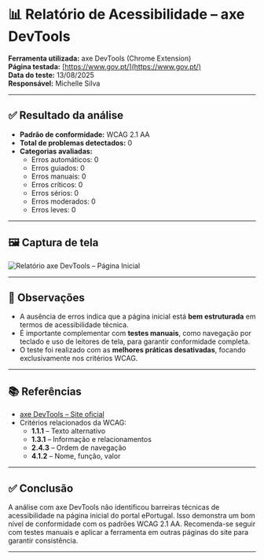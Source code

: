 # 📊 Relatório de Acessibilidade – axe DevTools

**Ferramenta utilizada:** axe DevTools (Chrome Extension)  
**Página testada:** [https://www.gov.pt/](https://www.gov.pt/)  
**Data do teste:** 13/08/2025  
**Responsável:** Michelle Silva

---

## ✅ Resultado da análise

- **Padrão de conformidade:** WCAG 2.1 AA
- **Total de problemas detectados:** 0
- **Categorias avaliadas:**
  - Erros automáticos: 0
  - Erros guiados: 0
  - Erros manuais: 0
  - Erros críticos: 0
  - Erros sérios: 0
  - Erros moderados: 0
  - Erros leves: 0

---

## 🖼 Captura de tela

![Relatório axe DevTools – Página Inicial](../imagens/axe-zero-erros.png)

---

## 📌 Observações

- A ausência de erros indica que a página inicial está **bem estruturada** em termos de acessibilidade técnica.
- É importante complementar com **testes manuais**, como navegação por teclado e uso de leitores de tela, para garantir conformidade completa.
- O teste foi realizado com as **melhores práticas desativadas**, focando exclusivamente nos critérios WCAG.

---

## 📚 Referências

- [axe DevTools – Site oficial](https://www.deque.com/axe/devtools/)
- Critérios relacionados da WCAG:
  - **1.1.1** – Texto alternativo
  - **1.3.1** – Informação e relacionamentos
  - **2.4.3** – Ordem de navegação
  - **4.1.2** – Nome, função, valor

---

## ✅ Conclusão

A análise com axe DevTools não identificou barreiras técnicas de acessibilidade na página inicial do portal ePortugal. Isso demonstra um bom nível de conformidade com os padrões WCAG 2.1 AA. Recomenda-se seguir com testes manuais e aplicar a ferramenta em outras páginas do site para garantir consistência.

---
